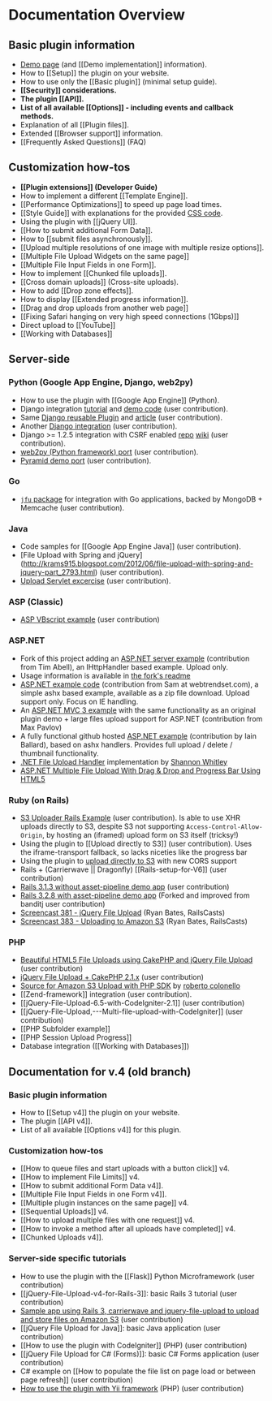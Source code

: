 # Documentation Overview

## Basic plugin information
* [Demo page](http://blueimp.github.com/jQuery-File-Upload/) (and [[Demo implementation]] information).
* How to [[Setup]] the plugin on your website.
* How to use only the [[Basic plugin]] (minimal setup guide).
* **[[Security]] considerations.**
* **The plugin [[API]].**
* **List of all available [[Options]] - including events and callback methods.**
* Explanation of all [[Plugin files]].
* Extended [[Browser support]] information.
* [[Frequently Asked Questions]] (FAQ)

## Customization how-tos
* **[[Plugin extensions]] (Developer Guide)**
* How to implement a different [[Template Engine]].
* [[Performance Optimizations]] to speed up page load times.
* [[Style Guide]] with explanations for the provided [CSS code](https://github.com/blueimp/jQuery-File-Upload/blob/master/css/jquery.fileupload-ui.css).
* Using the plugin with [[jQuery UI]].
* [[How to submit additional Form Data]].
* How to [[submit files asynchronously]].
* [[Upload multiple resolutions of one image with multiple resize options]].
* [[Multiple File Upload Widgets on the same page]]
* [[Multiple File Input Fields in one Form]].
* How to implement [[Chunked file uploads]].
* [[Cross domain uploads]] (Cross-site uploads).
* How to add [[Drop zone effects]].
* How to display [[Extended progress information]].
* [[Drag and drop uploads from another web page]]
* [[Fixing Safari hanging on very high speed connections (1Gbps)]]
* Direct upload to [[YouTube]]
* [[Working with Databases]]

## Server-side

### Python (Google App Engine, Django, web2py)
* How to use the plugin with [[Google App Engine]] (Python).
* Django integration [tutorial](http://garmoncheg.blogspot.com/2011/07/django-creating-multi-upload-form.html) and [demo code](https://github.com/garmoncheg/django_multiuploader_demo) (user contribution).
* Same [Django reusable Plugin](https://github.com/garmoncheg/django_multiuploader) and [article](http://garmoncheg.blogspot.com/2011/07/django-beautiful-multiple-files-upload.html) (user contribution).
* Another [Django integration](https://github.com/sigurdga/django-jquery-file-upload) (user contribution).
* Django >= 1.2.5 integration with CSRF enabled [repo](https://github.com/miki725/Django-jQuery-File-Uploader-Integration-demo) [wiki](https://github.com/miki725/Django-jQuery-File-Uploader-Integration-demo/wiki) (user contribution).
* [web2py (Python framework) port](https://github.com/hellais/jQuery-File-Upload) (user contribution).
* [Pyramid demo port](https://github.com/grooverdan/pyramid-jQuery-File-Upload-demo) (user contribution).

### Go
* [`jfu` package](https://github.com/jmcvetta/jfu) for integration with Go applications, backed by MongoDB + Memcache  (user contribution).

### Java
* Code samples for [[Google App Engine Java]] (user contribution).
* [File Upload with Spring and jQuery] (http://krams915.blogspot.com/2012/06/file-upload-with-spring-and-jquery-part_2793.html) (user contribution).
* [Upload Servlet excercise](https://github.com/klaalo/jQuery-File-Upload-Java) (user contribution).

### ASP (Classic)
* [ASP VBscript example](https://github.com/blueimp/jQuery-File-Upload/wiki/Classic-ASP) (user contribution)

### ASP.NET
* Fork of this project adding an [ASP.NET server example](https://github.com/timabell/jQuery-File-Upload/tree/dotnet) (contribution from Tim Abell), an IHttpHandler based example. Upload only.
 * Usage information is available in [the fork's readme](/timabell/jQuery-File-Upload/tree/dotnet/server/dotnet#readme)
* [ASP.NET example code](https://github.com/blueimp/jQuery-File-Upload/wiki/Complete-code-example-using-blueimp-jQuery-file-upload-control-in-Asp.Net.) (contribution from Sam at webtrendset.com), a simple ashx based example, available as a zip file download. Upload support only. Focus on IE handling.
* An [ASP.NET MVC 3 example](https://github.com/maxpavlov/jQuery-File-Upload.MVC3) with the same functionality as an original plugin demo + large files upload support for ASP.NET (contribution from Max Pavlov)
* A fully functional github hosted [ASP.NET example](https://github.com/i-e-b/jQueryFileUpload.Net) (contribution by Iain Ballard), based on ashx handlers. Provides full upload / delete / thumbnail functionality.
* [.NET File Upload Handler](https://github.com/swhitley/jQuery-File-Upload) implementation by [Shannon Whitley](https://github.com/swhitley)
* [ASP.NET Multiple File Upload With Drag & Drop and Progress Bar Using HTML5](http://www.codeproject.com/Articles/460142/ASP-NET-Multiple-File-Upload-With-Drag-Drop-and-Pr)

### Ruby (on Rails)
* [S3 Uploader Rails Example](https://github.com/ncri/s3_uploader_example) (user contribution).
  Is able to use XHR uploads directly to S3, despite S3 not supporting `Access-Control-Allow-Origin`, by hosting an (iframed) upload form on S3 itself (tricksy!) 
* Using the plugin to [[Upload directly to S3]] (user contribution).
  Uses the iframe-transport fallback, so lacks niceties like the progress bar
* Using the plugin to [upload directly to S3](http://pjambet.github.com/blog/direct-upload-to-s3/) with new CORS support
* Rails + (Carrierwave || Dragonfly) [[Rails-setup-for-V6]] (user contribution)
* [Rails 3.1.3 without asset-pipeline demo app](https://github.com/banditj/fily/tree/no-asset-pipeline) (user contribution)
* [Rails 3.2.8 with asset-pipeline demo app](https://github.com/jalagrange/bootstrap_uploader) (Forked and improved from banditj user contribution)
* [Screencast 381 - jQuery File Upload](http://railscasts.com/episodes/381-jquery-file-upload) (Ryan Bates, RailsCasts)
* [Screencast 383 - Uploading to Amazon S3](http://railscasts.com/episodes/383-uploading-to-amazon-s3) (Ryan Bates, RailsCasts)

### PHP
* [Beautiful HTML5 File Uploads using CakePHP and jQuery File Upload](http://blog.creativeideal.net/cakephp/beautiful-html5-file-uploads-using-cakephp-and-jquery) (user contribution)
* [jQuery File Upload + CakePHP 2.1.x](https://github.com/hugodias/FileUpload) (user contribution)
* [Source for Amazon S3 Upload with PHP SDK](https://s3.amazonaws.com/parsec_it_examples/s3-php.zip) by [roberto colonello](https://github.com/robertocolonello)
* [[Zend-framework]] integration (user contribution).
* [[jQuery-File-Upload-6.5-with-CodeIgniter-2.1]] (user contribution)
* [[jQuery-File-Upload,---Multi-file-upload-with-CodeIgniter]] (user contribution)
* [[PHP Subfolder example]]
* [[PHP Session Upload Progress]]
* Database integration ([[Working with Databases]])  

## Documentation for v.4 (old branch)

### Basic plugin information
* How to [[Setup v4]] the plugin on your website.
* The plugin [[API v4]].
* List of all available [[Options v4]] for this plugin.

### Customization how-tos
* [[How to queue files and start uploads with a button click]] v4.
* [[How to implement File Limits]] v4.
* [[How to submit additional Form Data v4]].
* [[Multiple File Input Fields in one Form v4]].
* [[Multiple plugin instances on the same page]] v4.
* [[Sequential Uploads]] v4.
* [[How to upload multiple files with one request]] v4.
* [[How to invoke a method after all uploads have completed]] v4.
* [[Chunked Uploads v4]].

### Server-side specific tutorials
* How to use the plugin with the [[Flask]] Python Microframework (user contribution)
* [[jQuery-File-Upload-v4-for-Rails-3]]: basic Rails 3 tutorial (user contribution)
* [Sample app using Rails 3, carrierwave and jquery-file-upload to upload and store files on Amazon S3](https://github.com/yortz/carrierwave_jquery_file_upload) (user contribution)
* [[jQuery File Upload for Java]]: basic Java application (user contribution)
* [[How to use the plugin with CodeIgniter]] (PHP) (user contribution)
* [[jQuery File Upload for C# (Forms)]]: basic C# Forms application (user contribution)
* C# example on [[How to populate the file list on page load or between page refresh]] (user contribution)
* [How to use the plugin with Yii framework](http://www.yiiframework.com/extension/xupload/) (PHP) (user contribution)